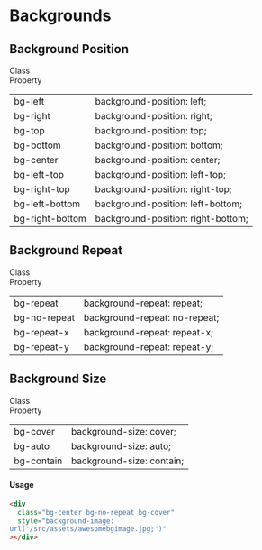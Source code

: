 # Backgrounds

## Background Position

<table>
  <div class="table-head">
    <div class="font-bld">Class</div>
    <div class="font-bld">Property</div>
  </div>
<tr>
<td>bg-left</td>
<td>background-position: left;</td>
</tr>
<tr>
<td>bg-right</td>
<td>background-position: right;</td>
</tr>
<tr>
<td>bg-top</td>
<td>background-position: top;</td>
</tr>
<tr>
<td>bg-bottom</td>
<td>background-position: bottom;</td>
</tr>
<tr>
<td>bg-center</td>
<td>background-position: center;</td>
</tr>
<tr>
<td>bg-left-top</td>
<td>background-position: left-top;</td>
</tr>
<tr>
<td>bg-right-top</td>
<td>background-position: right-top;</td>
</tr>
<tr>
<td>bg-left-bottom</td>
<td>background-position: left-bottom;</td>
</tr>
<tr>
<td>bg-right-bottom</td>
<td>background-position: right-bottom;</td>
</tr>
</table>

## Background Repeat

<table class="h-auto">
  <div class="table-head">
    <div class="font-bld">Class</div>
    <div class="font-bld">Property</div>
  </div>
<tr>
<td>bg-repeat</td>
<td>background-repeat: repeat;</td>
</tr>
<tr>
<td>bg-no-repeat</td>
<td>background-repeat: no-repeat;</td>
</tr>
<tr>
<td>bg-repeat-x</td>
<td>background-repeat: repeat-x;</td>
</tr>
<tr>
<td>bg-repeat-y</td>
<td>background-repeat: repeat-y;</td>
</tr>
</table>

## Background Size

<table class="h-auto">
  <div class="table-head">
    <div class="font-bld">Class</div>
    <div class="font-bld">Property</div>
  </div>
<tr>
<td>bg-cover</td>
<td>background-size: cover;</td>
</tr>
<tr>
<td>bg-auto</td>
<td>background-size: auto;</td>
</tr>
<tr>
<td>bg-contain</td>
<td>background-size: contain;</td>
</tr>
</table>

#### Usage

```html
<div
  class="bg-center bg-no-repeat bg-cover"
  style="background-image:
url('/src/assets/awesomebgimage.jpg;')"
></div>
```
